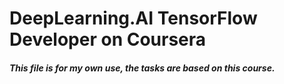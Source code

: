 # DeepLearning.AI TensorFlow Developer on Coursera
##### This file is for my own use, the tasks are based on this course.
